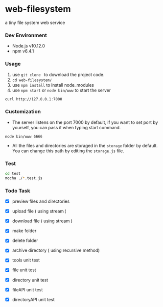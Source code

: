 # web-filesystem
a tiny file system web service

### Dev Environment

- Node.js v10.12.0
- npm v6.4.1

### Usage

1. use  `git clone `  to download the project code.
2. `cd web-filesystem/`
3. use `npm install`  to install node_modules
4. use `npm start`  or  `node bin/www`  to start the server


```bash
curl http://127.0.0.1:7000
```

### Customization

- The server listens on the port 7000 by default, if you want to set port by yourself, you can pass it when typing start command. 

```
node bin/www 6666
```

- All the files and directories are storaged in the `storage` folder by default. You can change this path by editing the `storage.js` file.

### Test

```bash
cd test
mocha ./*.test.js
```

### Todo Task

- [x] preview files and directories
- [x] upload file ( using stream )
- [x] download file ( using stream )
- [x] make folder
- [x] delete folder
- [x] archive directory ( using recursive method)
- [x] tools unit test
- [x] file unit test
- [x] directory unit test
- [x] fileAPI unit test
- [x] directoryAPI unit test

